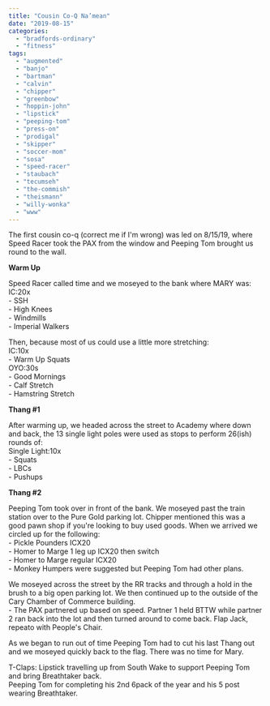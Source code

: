 ```yaml
---
title: "Cousin Co-Q Na’mean"
date: "2019-08-15"
categories: 
  - "bradfords-ordinary"
  - "fitness"
tags: 
  - "augmented"
  - "banjo"
  - "bartman"
  - "calvin"
  - "chipper"
  - "greenbow"
  - "hoppin-john"
  - "lipstick"
  - "peeping-tom"
  - "press-on"
  - "prodigal"
  - "skipper"
  - "soccer-mom"
  - "sosa"
  - "speed-racer"
  - "staubach"
  - "tecumseh"
  - "the-commish"
  - "theismann"
  - "willy-wonka"
  - "www"
---
```


The first cousin co-q (correct me if I'm wrong) was led on 8/15/19, where Speed Racer took the PAX from the window and Peeping Tom brought us round to the wall.

**Warm Up**  
  
Speed Racer called time and we moseyed to the bank where MARY was:  
IC:20x  
\- SSH  
\- High Knees  
\- Windmills  
\- Imperial Walkers

Then, because most of us could use a little more stretching:  
IC:10x  
\- Warm Up Squats  
OYO:30s  
\- Good Mornings  
\- Calf Stretch  
\- Hamstring Stretch

  
**Thang #1**  
  
After warming up, we headed across the street to Academy where down and back, the 13 single light poles were used as stops to perform 26(ish) rounds of:  
Single Light:10x  
\- Squats  
\- LBCs  
\- Pushups

  
**Thang #2**  
  
Peeping Tom took over in front of the bank. We moseyed past the train station over to the Pure Gold parking lot. Chipper mentioned this was a good pawn shop if you're looking to buy used goods. When we arrived we circled up for the following:  
\- Pickle Pounders ICX20  
\- Homer to Marge 1 leg up ICX20 then switch  
\- Homer to Marge regular ICX20  
\- Monkey Humpers were suggested but Peeping Tom had other plans.

We moseyed across the street by the RR tracks and through a hold in the brush to a big open parking lot. We then continued up to the outside of the Cary Chamber of Commerce building.  
\- The PAX partnered up based on speed. Partner 1 held BTTW while partner 2 ran back into the lot and then turned around to come back. Flap Jack, repeato with People's Chair.

As we began to run out of time Peeping Tom had to cut his last Thang out and we moseyed quickly back to the flag. There was no time for Mary.

T-Claps: Lipstick travelling up from South Wake to support Peeping Tom and bring Breathtaker back.  
Peeping Tom for completing his 2nd 6pack of the year and his 5 post wearing Breathtaker.
